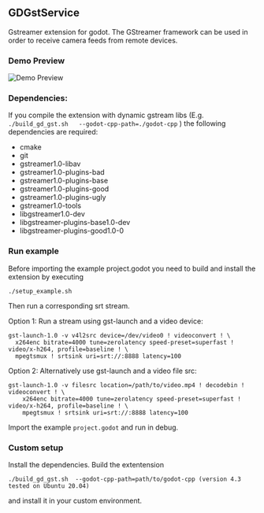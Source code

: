 ## GDGstService

Gstreamer extension for godot. The GStreamer framework can be used in order to receive camera feeds from remote devices.

### Demo Preview

![Demo Preview](demo.gif)

### Dependencies:

If you compile the extension with dynamic gstream libs (E.g. `./build_gd_gst.sh  
--godot-cpp-path=./godot-cpp` ) the following dependencies are required:

  - cmake 
  - git
  - gstreamer1.0-libav
  - gstreamer1.0-plugins-bad
  - gstreamer1.0-plugins-base
  - gstreamer1.0-plugins-good
  - gstreamer1.0-plugins-ugly
  - gstreamer1.0-tools 
  - libgstreamer1.0-dev
  - libgstreamer-plugins-base1.0-dev
  - libgstreamer-plugins-good1.0-0

### Run example
Before importing the example project.godot you need to build and install the extension by executing

    ./setup_example.sh

Then run a corresponding srt stream.

Option 1: Run a stream using gst-launch and a video device:

    gst-launch-1.0 -v v4l2src device=/dev/video0 ! videoconvert ! \
      x264enc bitrate=4000 tune=zerolatency speed-preset=superfast ! video/x-h264, profile=baseline ! \
      mpegtsmux ! srtsink uri=srt://:8888 latency=100

Option 2: Alternatively use gst-launch and a video file src:

    gst-launch-1.0 -v filesrc location=/path/to/video.mp4 ! decodebin ! videoconvert ! \
        x264enc bitrate=4000 tune=zerolatency speed-preset=superfast ! video/x-h264, profile=baseline ! \
        mpegtsmux ! srtsink uri=srt://:8888 latency=100 

Import the example `project.godot` and run in debug.

### Custom setup
Install the dependencies. Build the extentension 
    
    ./build_gd_gst.sh  --godot-cpp-path=path/to/godot-cpp (version 4.3 tested on Ubuntu 20.04) 

and install it in your custom environment.
